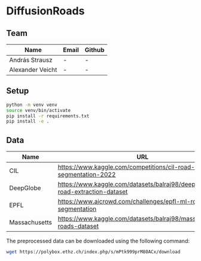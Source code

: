 # DiffusionRoads

## Team
| Name             | Email | Github |
| ---------------- | ----- | ------ |
| András Strausz   | -     | -      |
| Alexander Veicht | -     | -      |
## Setup
```bash
python -m venv venv
source venv/bin/activate
pip install -r requirements.txt
pip install -e .
```
## Data
| Name          | URL                                                                        | #images |
| ------------- | -------------------------------------------------------------------------- | ------- |
| CIL           | https://www.kaggle.com/competitions/cil-road-segmentation-2022             | -       |
| DeepGlobe     | https://www.kaggle.com/datasets/balraj98/deepglobe-road-extraction-dataset | -       |
| EPFL          | https://www.aicrowd.com/challenges/epfl-ml-road-segmentation               | -       |
| Massachusetts | https://www.kaggle.com/datasets/balraj98/massachusetts-roads-dataset       | -       |

The preprocessed data can be downloaded using the following command:
```bash
wget https://polybox.ethz.ch/index.php/s/mPtk999prM80ACx/download
```